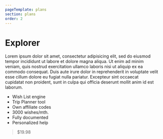 ```yaml
---
pageTemplate: plans
section: plans
order: 2
---
```


# Explorer

Lorem ipsum dolor sit amet, consectetur adipisicing elit, sed do eiusmod tempor incididunt ut labore et dolore magna aliqua. Ut enim ad minim veniam, quis nostrud exercitation ullamco laboris nisi ut aliquip ex ea commodo consequat. Duis aute irure dolor in reprehenderit in voluptate velit esse cillum dolore eu fugiat nulla pariatur. Excepteur sint occaecat cupidatat non proident, sunt in culpa qui officia deserunt mollit anim id est laborum.

- Wish List engine
- Trip Planner tool
- Own affiliate codes
- 3000 wishes/mth.
- Fully documented
- Personalized help

> $19.98
